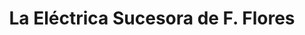 ---
title: "La Eléctrica Sucesora de F. Flores"
url: /caracas/la-electrica-sucesora-de-f-flores/
shop: Elektrisch
---